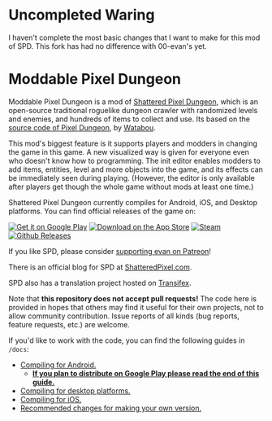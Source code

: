 # Uncompleted Waring

I haven't complete the most basic changes that I want to make for this mod of SPD. This fork has had no difference with 00-evan's yet.

# Moddable Pixel Dungeon

Moddable Pixel Dungeon is a mod of [Shattered Pixel Dungeon](https://shatteredpixel.com/shatteredpd/), which is an open-source traditional roguelike dungeon crawler with randomized levels and enemies, and hundreds of items to collect and use. Its based on the [source code of Pixel Dungeon](https://github.com/00-Evan/pixel-dungeon-gradle), by [Watabou](https://www.watabou.ru).

This mod's biggest feature is it supports players and modders in changing the game in this game. A new visualized way is given for everyone even who doesn't know how to programming. The init editor enables modders to add items, entities, level and more objects into the game, and its effects can be immediately seen during playing. (However, the editor is only available after players get though the whole game without mods at least one time.)

Shattered Pixel Dungeon currently compiles for Android, iOS, and Desktop platforms. You can find official releases of the game on:

[![Get it on Google Play](https://shatteredpixel.com/assets/images/gplay-badge.png)](https://play.google.com/store/apps/details?id=com.shatteredpixel.shatteredpixeldungeon)
[![Download on the App Store](https://shatteredpixel.com/assets/images/appstore-badge.png)](https://apps.apple.com/app/shattered-pixel-dungeon/id1563121109)
[![Steam](https://shatteredpixel.com/assets/images/steam-badge.png)](https://store.steampowered.com/app/1769170/Shattered_Pixel_Dungeon/)
[![Github Releases](https://shatteredpixel.com/assets/images/github-badge.png)](https://github.com/00-Evan/shattered-pixel-dungeon/releases)

If you like SPD, please consider [supporting evan on Patreon](https://www.patreon.com/ShatteredPixel)!

There is an official blog for SPD at [ShatteredPixel.com](https://www.shatteredpixel.com/blog/).

SPD also has a translation project hosted on [Transifex](https://www.transifex.com/shattered-pixel/shattered-pixel-dungeon/).

Note that **this repository does not accept pull requests!** The code here is provided in hopes that others may find it useful for their own projects, not to allow community contribution. Issue reports of all kinds (bug reports, feature requests, etc.) are welcome.

If you'd like to work with the code, you can find the following guides in `/docs`:
- [Compiling for Android.](docs/getting-started-android.md)
    - **[If you plan to distribute on Google Play please read the end of this guide.](docs/getting-started-android.md#distributing-your-apk)**
- [Compiling for desktop platforms.](docs/getting-started-desktop.md)
- [Compiling for iOS.](docs/getting-started-ios.md)
- [Recommended changes for making your own version.](docs/recommended-changes.md)
